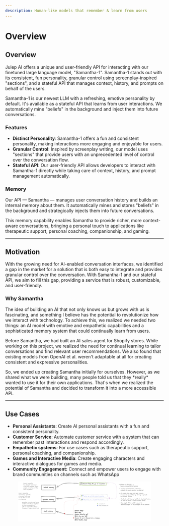 ```yaml
---
description: Human-like models that remember & learn from users
---
```


# Overview

## Overview

Julep AI offers a unique and user-friendly API for interacting with our finetuned large language model, "Samantha-1". Samantha-1 stands out with its consistent, fun personality, granular control using screenplay-inspired "sections", and a stateful API that manages context, history, and prompts on behalf of the users.

Samantha-1 is our newest LLM with a refreshing, emotive personality by default. It's available as a stateful API that learns from user interactions. We automatically mine "beliefs" in the background and inject them into future conversations.

### Features

* **Distinct Personality**: Samantha-1 offers a fun and consistent personality, making interactions more engaging and enjoyable for users.
* **Granular Control**: Inspired by screenplay writing, our model uses "sections" that provide users with an unprecedented level of control over the conversation flow.
* **Stateful API**: Our user-friendly API allows developers to interact with Samantha-1 directly while taking care of context, history, and prompt management automatically.

### Memory

Our API — Samantha — manages user conversation history and builds an internal memory about them. It automatically mines and stores "beliefs" in the background and strategically injects them into future conversations.

This memory capability enables Samantha to provide richer, more context-aware conversations, bringing a personal touch to applications like therapeutic support, personal coaching, companionship, and gaming.

***

## Motivation

With the growing need for AI-enabled conversation interfaces, we identified a gap in the market for a solution that is both easy to integrate and provides granular control over the conversation. With Samantha-1 and our stateful API, we aim to fill this gap, providing a service that is robust, customizable, and user-friendly.

### Why Samantha

The idea of building an AI that not only knows us but grows with us is fascinating, and something I believe has the potential to revolutionize how we interact with technology. To achieve this, we realized we needed two things: an AI model with emotive and empathetic capabilities and a sophisticated memory system that could continually learn from users.

Before Samantha, we had built an AI sales agent for Shopify stores. While working on this project, we realized the need for continual learning to tailor conversations and find relevant user recommendations. We also found that existing models from OpenAI et al. weren't adaptable at all for creating consistent and expressive personalities.&#x20;

So, we ended up creating Samantha initially for ourselves. However, as we shared what we were building, many people told us that they \*really\* wanted to use it for their own applications. That's when we realized the potential of Samantha and decided to transform it into a more accessible API.

***

## Use Cases

* **Personal Assistants**: Create AI personal assistants with a fun and consistent personality.
* **Customer Service**: Automate customer service with a system that can remember past interactions and respond accordingly.
* **Empathetic systems**: For use cases such as therapeutic support, personal coaching, and companionship.
* **Games and Interactive Media**: Create engaging characters and interactive dialogues for games and media.
* **Community Engagement:** Connect and empower users to engage with brand communities on channels such as WhatsApp

<figure><img src=".gitbook/assets/implicit_memory.excalidraw.png" alt=""><figcaption></figcaption></figure>
